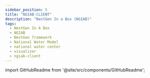 ```yaml
---
sidebar_position: 5
title: "NGIAB-CLIENT"
description: "NextGen In a Box (NGIAB)"
tags:
  - NextGen In A Box
  - NGIAB
  - NextGen framework
  - National Water Model
  - national water center
  - visualizer
  - ngiab-client
---
```


import GitHubReadme from '@site/src/components/GitHubReadme';
 
<GitHubReadme username="CIROH-UA" repo="ngiab-client" />

